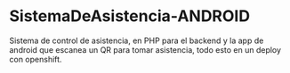 # SistemaDeAsistencia-ANDROID
Sistema de control de asistencia, en PHP para el backend y la app de android que escanea un QR para tomar asistencia, todo esto en un deploy con openshift.
